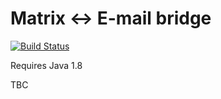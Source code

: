 # Matrix <-> E-mail bridge
[![Build Status](https://travis-ci.org/kamax-io/matrix-appservice-email.svg?branch=master)](https://travis-ci.org/kamax-io/matrix-appservice-email)

Requires Java 1.8

TBC
